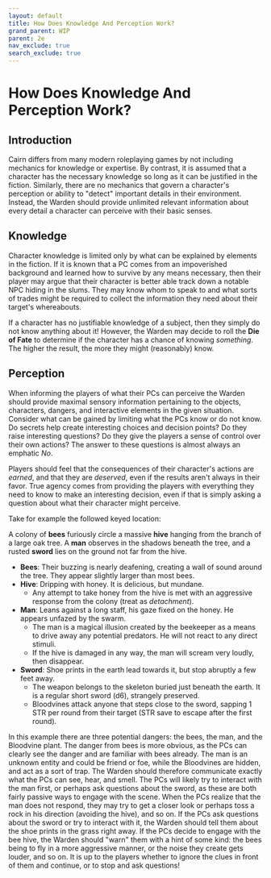 ```yaml
---
layout: default
title: How Does Knowledge And Perception Work?
grand_parent: WIP
parent: 2e
nav_exclude: true
search_exclude: true
---
```


# How Does Knowledge And Perception Work?

## Introduction

Cairn differs from many modern roleplaying games by not including mechanics for knowledge or expertise. By contrast, it is assumed that a character has the necessary knowledge so long as it can be justified in the fiction. Similarly, there are no mechanics that govern a character's perception or ability to "detect" important details in their environment. Instead, the Warden should provide unlimited relevant information about every detail a character can perceive with their basic senses.

## Knowledge

Character knowledge is limited only by what can be explained by elements in the fiction. If it is known that a PC comes from an impoverished background and learned how to survive by any means necessary, then their player may argue that their character is better able track down a notable NPC hiding in the slums. They may know whom to speak to and what sorts of trades might be required to collect the information they need about their target's whereabouts. 

If a character has no justifiable knowledge of a subject, then they simply do not know anything about it! However, the Warden may decide to roll the **Die of Fate** to determine if the character has a chance of knowing _something_. The higher the result, the more they might (reasonably) know.

## Perception

When informing the players of what their PCs can perceive the Warden should provide maximal sensory information pertaining to the objects, characters, dangers, and interactive elements in the given situation. Consider what can be gained by limiting what the PCs know or do not know. Do secrets help create interesting choices and decision points? Do they raise interesting questions? Do they give the players a sense of control over their own actions? The answer to these questions is almost always an emphatic _No_. 

Players should feel that the consequences of their character's actions are _earned_, and that they are _deserved_, even if the results aren't always in their favor. True agency comes from providing the players with everything they need to know to make an interesting decision, even if that is simply asking a question about what their character might perceive. 

Take for example the followed keyed location:

A colony of **bees** furiously circle a massive **hive** hanging from the branch of a large oak tree. A **man** observes in the shadows beneath the tree, and a rusted **sword** lies on the ground not far from the hive.

- **Bees**: Their buzzing is nearly deafening, creating a wall of sound around the tree. They appear slightly larger than most bees.
- **Hive**: Dripping with honey. It is delicious, but mundane.
  - Any attempt to take honey from the hive is met with an aggressive response from the colony (treat as _detachment_).
- **Man**: Leans against a long staff, his gaze fixed on the honey. He appears unfazed by the swarm. 
  - The man is a magical illusion created by the beekeeper as a means to drive away any potential predators. He will not react to any direct stimuli.
  - If the hive is damaged in any way, the man will scream very loudly, then disappear.
- **Sword**: Shoe prints in the earth lead towards it, but stop abruptly a few feet away. 
  - The weapon belongs to the skeleton buried just beneath the earth. It is a regular short sword (d6), strangely preserved.
  - Bloodvines attack anyone that steps close to the sword, sapping 1 STR per round from their target (STR save to escape after the first round).

In this example there are three potential dangers: the bees, the man, and the Bloodvine plant. The danger from bees is more obvious, as the PCs can clearly see the danger and are familiar with bees already. The man is an unknown entity and could be friend or foe, while the Bloodvines are hidden, and act as a sort of trap. The Warden should therefore communicate exactly what the PCs can see, hear, and smell. The PCs will likely try to interact with the man first, or perhaps ask questions about the sword, as these are both fairly passive ways to engage with the scene. When the PCs realize that the man does not respond, they may try to get a closer look or perhaps toss a rock in his direction (avoiding the hive), and so on. If the PCs ask questions about the sword or try to interact with it, the Warden should tell them about the shoe prints in the grass right away. If the PCs decide to engage with the bee hive, the Warden should "warn" them with a hint of some kind: the bees being to fly in a more aggressive manner, or the noise they create gets louder, and so on. It is up to the players whether to ignore the clues in front of them and continue, or to stop and ask questions! 